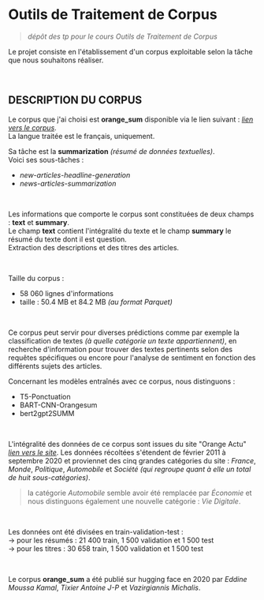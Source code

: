# Outils de Traitement de Corpus
>_dépôt des tp pour le cours Outils de Traitement de Corpus_


Le projet consiste en l'établissement d'un corpus exploitable selon la tâche que nous souhaitons réaliser.

&nbsp;

## DESCRIPTION DU CORPUS

Le corpus que j'ai choisi est **orange_sum** disponible via le lien suivant : [_lien vers le corpus_](https://huggingface.co/datasets/orange_sum).  
La langue traitée est le français, uniquement.

Sa tâche est la **summarization** _(résumé de données textuelles)_.  
Voici ses sous-tâches :

- _new-articles-headline-generation_ 
- _news-articles-summarization_

&nbsp;

Les informations que comporte le corpus sont constituées de deux champs : **text** et **summary**.  
Le champ **text** contient l'intégralité du texte et le champ **summary** le résumé du texte dont il est question.  
Extraction des descriptions et des titres des articles.

&nbsp;

Taille du corpus :

- 58 060 lignes d'informations
- taille : 50.4 MB et 84.2 MB _(au format Parquet)_

&nbsp;

Ce corpus peut servir pour diverses prédictions comme par exemple la classification de textes _(à quelle catégorie un texte appartiennent)_, en recherche d'information pour trouver des textes pertinents selon des requêtes spécifiques ou encore pour l'analyse de sentiment en fonction des différents sujets des articles.

Concernant les modèles entraînés avec ce corpus, nous distinguons :

- T5-Ponctuation
- BART-CNN-Orangesum
- bert2gpt2SUMM

&nbsp;

L'intégralité des données de ce corpus sont issues du site "Orange Actu" [_lien vers le site_](https://actu.orange.fr/france/). Les données récoltées s'étendent de février 2011 à septembre 2020 et proviennet des cinq grandes catégories du site : _France_, _Monde_, _Politique_, _Automobile_ et _Société_ _(qui regroupe quant à elle un total de huit sous-catégories)_.
  
>la catégorie _Automobile_ semble avoir été remplacée par _Économie_ et nous distinguons également une nouvelle catégorie : _Vie Digitale_.

&nbsp;

Les données ont été divisées en train-validation-test :  
→ pour les résumés : 21 400 train, 1 500 validation et 1 500 test  
→ pour les titres : 30 658 train, 1 500 validation et 1 500 test

&nbsp; 

Le corpus **orange_sum** a été publié sur hugging face en 2020 par _Eddine Moussa Kamal_, _Tixier Antoine J-P_ et _Vazirgiannis Michalis_. 
